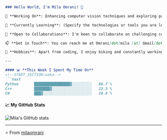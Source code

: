 
```markdown
### Hello World, I'm Mila Omrani! 👋

🔭 **Working On**: Enhancing computer vision techniques and exploring pattern recognition using adversarial learning.

🌱 **Currently Learning**: (Specify the technologies or tools you are learning)

💼 **Open to Collaborations**: I'm keen to collaborate on challenging computer vision projects. Feel free to reach out!

📫 **Get in Touch**: You can reach me at Omrani[dot]mila [at] Gmail[dot]com

🚴 **Hobbies**: Apart from coding, I enjoy biking and constantly working towards becoming a proficient programmer in C++ and Python.

---

#### 📊 **This Week I Spent My Time On**
<!--START_SECTION:waka-->
```text
Python       ████████████████▓░░░░░░░░░   66.7 % 
C++          ███████▓░░░░░░░░░░░░░░░░░░   23.3 % 
C#           ███▓░░░░░░░░░░░░░░░░░░░░░░   10.0 % 
```
<!--END_SECTION:waka-->

#### 📈 **My GitHub Stats**
![Mila's GitHub stats](https://github-readme-stats.vercel.app/api?username=milaomrani&show_icons=true&theme=radical)

---

⭐️ From [milaomrani](https://github.com/milaomrani)
```
